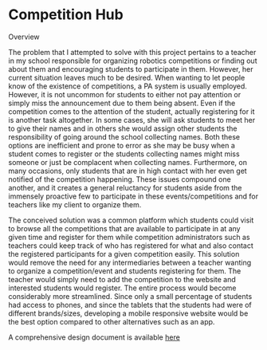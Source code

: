 # Competition Hub
Overview

The problem that I attempted to solve with this project pertains to a teacher in my school responsible for organizing robotics competitions or finding out about them and encouraging students to participate in them. However, her current situation leaves much to be desired. When wanting to let people know of the existence of competitions, a PA system is usually employed. However, it is not uncommon for students to either not pay attention or simply miss the announcement due to them being absent. Even if the competition comes to the attention of the student, actually registering for it is another task altogether. In some cases, she will ask students to meet her to give their names and in others she would assign other students the responsibility of going around the school collecting names. Both these options are inefficient and prone to error as she may be busy when a student comes to register or the students collecting names might miss someone or just be complacent when collecting names. Furthermore, on many occasions, only students that are in high contact with her even get notified of the competition happening. These issues compound one another, and it creates a general reluctancy for students aside from the immensely proactive few to participate in these events/competitions and for teachers like my client to organize them.

The conceived solution was a common platform which students could visit to browse all the competitions that are available to participate in at any given time and register for them while competition administrators such as teachers could keep track of who has registered for what and also contact the registered participants for a given competition easily. This solution would remove the need for any intermediaries between a teacher wanting to organize a competition/event and students registering for them. The teacher would simply need to add the competition to the website and interested students would register. The entire process would become considerably more streamlined. Since only a small percentage of students had access to phones, and since the tablets that the students had were of different brands/sizes, developing a mobile responsive website would be the best option compared to other alternatives such as an app.

A comprehensive design document is available [here](https://github.com/JosephPallipadan/Competition-Hub/blob/master/Design%20Document.pdf)
